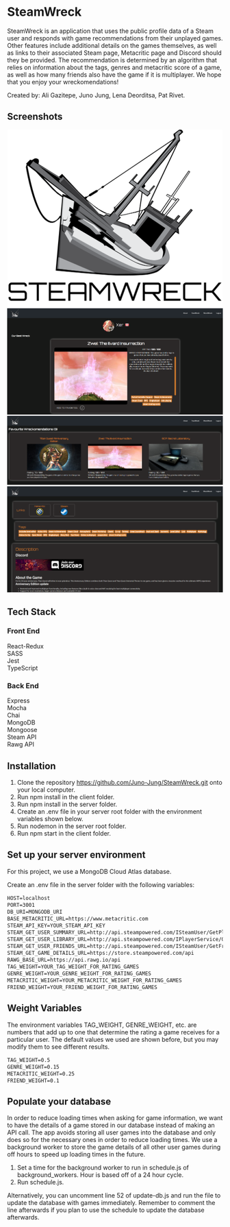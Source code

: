 # SteamWreck

SteamWreck is an application that uses the public profile data of a Steam user and responds with game recommendations from their unplayed games. Other features include additional details on the games themselves, as well as links to their associated Steam page, Metacritic page and Discord should they be provided. The recommendation is determined by an algorithm that relies on information about the tags, genres and metacritic score of a game, as well as how many friends also have the game if it is multiplayer. We hope that you enjoy your wreckomendations!

Created by: Ali Gazitepe, Juno Jung, Lena Deorditsa, Pat Rivet.

## Screenshots

![SteamWreck Logo](/assets/SteamWrecked.png?raw=true "SteamWreck Logo")
![SteamWreck Home Page](/assets/SteamWreck-Front.png?raw=true "SteamWreck Home Page")
![SteamWreck Favourites](/assets/SteamWreck-Fave.png?raw=true "SteamWreck Favourites")
![SteamWreck Game Details](/assets/SteamWreck-Details.png?raw=true "SteamWreck Game Details")

## Tech Stack

### Front End

React-Redux\
SASS\
Jest\
TypeScript

### Back End

Express\
Mocha\
Chai\
MongoDB\
Mongoose\
Steam API\
Rawg API

## Installation

1. Clone the repository https://github.com/Juno-Jung/SteamWreck.git onto your local computer.
2. Run npm install in the client folder.
3. Run npm install in the server folder.
4. Create an .env file in your server root folder with the environment variables shown below.
5. Run nodemon in the server root folder.
6. Run npm start in the client folder.

## Set up your server environment

For this project, we use a MongoDB Cloud Atlas database.

Create an .env file in the server folder with the following variables:

    HOST=localhost
    PORT=3001
    DB_URI=MONGODB_URI
    BASE_METACRITIC_URL=https://www.metacritic.com
    STEAM_API_KEY=YOUR_STEAM_API_KEY
    STEAM_GET_USER_SUMMARY_URL=http://api.steampowered.com/ISteamUser/GetPlayerSummaries/v0002
    STEAM_GET_USER_LIBRARY_URL=http://api.steampowered.com/IPlayerService/GetOwnedGames/v0001
    STEAM_GET_USER_FRIENDS_URL=http://api.steampowered.com/ISteamUser/GetFriendList/v0001
    STEAM_GET_GAME_DETAILS_URL=https://store.steampowered.com/api
    RAWG_BASE_URL=https://api.rawg.io/api
    TAG_WEIGHT=YOUR_TAG_WEIGHT_FOR_RATING_GAMES
    GENRE_WEIGHT=YOUR_GENRE_WEIGHT_FOR_RATING_GAMES
    METACRITIC_WEIGHT=YOUR_METACRITIC_WEIGHT_FOR_RATING_GAMES
    FRIEND_WEIGHT=YOUR_FRIEND_WEIGHT_FOR_RATING_GAMES

## Weight Variables

The environment variables TAG_WEIGHT, GENRE_WEIGHT, etc. are numbers that add up to one that determine the rating a game receives for a particular user. The default values we used are shown before, but you may modify them to see different results.

    TAG_WEIGHT=0.5
    GENRE_WEIGHT=0.15
    METACRITIC_WEIGHT=0.25
    FRIEND_WEIGHT=0.1

## Populate your database

In order to reduce loading times when asking for game information, we want to have the details of a game stored in our database instead of making an API call. The app avoids storing all user games into the database and only does so for the necessary ones in order to reduce loading times. We use a background worker to store the game details of all other user games during off hours to speed up loading times in the future.

1. Set a time for the background worker to run in schedule.js of background_workers. Hour is based off of a 24 hour cycle.
2. Run schedule.js.

Alternatively, you can uncomment line 52 of update-db.js and run the file to update the database with games immediately. Remember to comment the line afterwards if you plan to use the schedule to update the database afterwards.
